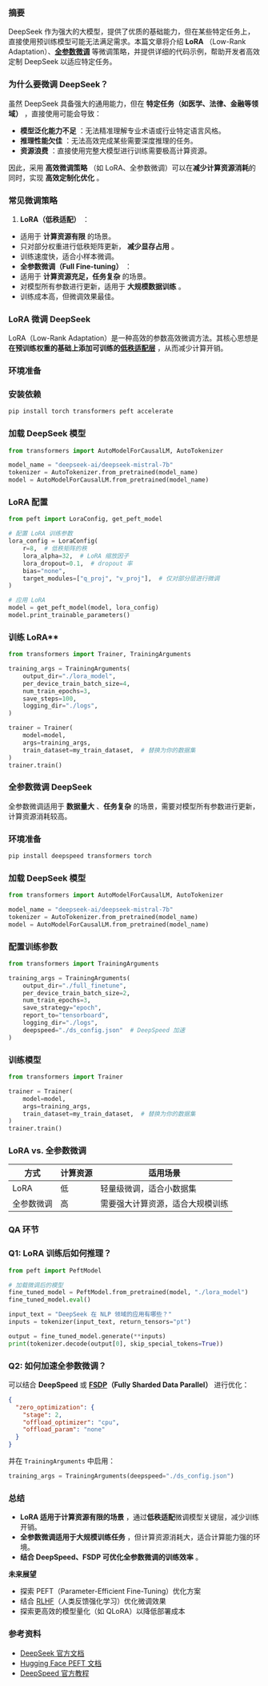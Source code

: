 ### 摘要

DeepSeek 作为强大的大模型，提供了优质的基础能力，但在某些特定任务上，直接使用预训练模型可能无法满足需求。本篇文章将介绍  **LoRA** （Low-Rank Adaptation）、**[全参数微调](https://zhida.zhihu.com/search?content_id=253641951&content_type=Article&match_order=1&q=%E5%85%A8%E5%8F%82%E6%95%B0%E5%BE%AE%E8%B0%83&zhida_source=entity)** 等微调策略，并提供详细的代码示例，帮助开发者高效定制 DeepSeek 以适应特定任务。

### 为什么要微调 DeepSeek？

虽然 DeepSeek 具备强大的通用能力，但在 **特定任务（如医学、法律、金融等领域）** ，直接使用可能会导致：

* **模型泛化能力不足** ：无法精准理解专业术语或行业特定语言风格。
* **推理性能欠佳** ：无法高效完成某些需要深度推理的任务。
* **资源浪费** ：直接使用完整大模型进行训练需要极高计算资源。

因此，采用 **高效微调策略** （如 LoRA、全参数微调）可以在**减少计算资源消耗**的同时，实现 **高效定制化优化** 。

### 常见微调策略

1. **LoRA（低秩适配）** ：

* 适用于 **计算资源有限** 的场景。
* 只对部分权重进行低秩矩阵更新， **减少显存占用** 。
* 训练速度快，适合小样本微调。
* **全参数微调（Full Fine-tuning）** ：
* 适用于 **计算资源充足，任务复杂** 的场景。
* 对模型所有参数进行更新，适用于 **大规模数据训练** 。
* 训练成本高，但微调效果最佳。

### LoRA 微调 DeepSeek

LoRA（Low-Rank Adaptation）是一种高效的参数高效微调方法。其核心思想是 **在预训练权重的基础上添加可训练的[低秩适配层](https://zhida.zhihu.com/search?content_id=253641951&content_type=Article&match_order=1&q=%E4%BD%8E%E7%A7%A9%E9%80%82%E9%85%8D%E5%B1%82&zhida_source=entity)** ，从而减少计算开销。

### 环境准备

### 安装依赖

```bash
pip install torch transformers peft accelerate
```

### 加载 DeepSeek 模型

```python
from transformers import AutoModelForCausalLM, AutoTokenizer

model_name = "deepseek-ai/deepseek-mistral-7b"
tokenizer = AutoTokenizer.from_pretrained(model_name)
model = AutoModelForCausalLM.from_pretrained(model_name)
```

### LoRA 配置

```python
from peft import LoraConfig, get_peft_model

# 配置 LoRA 训练参数
lora_config = LoraConfig(
    r=8,  # 低秩矩阵的秩
    lora_alpha=32,  # LoRA 缩放因子
    lora_dropout=0.1,  # dropout 率
    bias="none",
    target_modules=["q_proj", "v_proj"],  # 仅对部分层进行微调
)

# 应用 LoRA
model = get_peft_model(model, lora_config)
model.print_trainable_parameters()
```

### 训练 LoRA**

```python
from transformers import Trainer, TrainingArguments

training_args = TrainingArguments(
    output_dir="./lora_model",
    per_device_train_batch_size=4,
    num_train_epochs=3,
    save_steps=100,
    logging_dir="./logs",
)

trainer = Trainer(
    model=model,
    args=training_args,
    train_dataset=my_train_dataset,  # 替换为你的数据集
)
trainer.train()
```

### 全参数微调 DeepSeek

全参数微调适用于  **数据量大** 、**任务复杂** 的场景，需要对模型所有参数进行更新，计算资源消耗较高。

### 环境准备

```bash
pip install deepspeed transformers torch
```

### 加载 DeepSeek 模型

```python
from transformers import AutoModelForCausalLM, AutoTokenizer

model_name = "deepseek-ai/deepseek-mistral-7b"
tokenizer = AutoTokenizer.from_pretrained(model_name)
model = AutoModelForCausalLM.from_pretrained(model_name)
```

### 配置训练参数

```python
from transformers import TrainingArguments

training_args = TrainingArguments(
    output_dir="./full_finetune",
    per_device_train_batch_size=2,
    num_train_epochs=3,
    save_strategy="epoch",
    report_to="tensorboard",
    logging_dir="./logs",
    deepspeed="./ds_config.json"  # DeepSpeed 加速
)
```

### 训练模型

```python
from transformers import Trainer

trainer = Trainer(
    model=model,
    args=training_args,
    train_dataset=my_train_dataset,  # 替换为你的数据集
)
trainer.train()
```

### LoRA vs. 全参数微调

| 方式       | 计算资源 | 适用场景                         |
| ---------- | -------- | -------------------------------- |
| LoRA       | 低       | 轻量级微调，适合小数据集         |
| 全参数微调 | 高       | 需要强大计算资源，适合大规模训练 |

### QA 环节

### Q1: LoRA 训练后如何推理？

```python
from peft import PeftModel

# 加载微调后的模型
fine_tuned_model = PeftModel.from_pretrained(model, "./lora_model")
fine_tuned_model.eval()

input_text = "DeepSeek 在 NLP 领域的应用有哪些？"
inputs = tokenizer(input_text, return_tensors="pt")

output = fine_tuned_model.generate(**inputs)
print(tokenizer.decode(output[0], skip_special_tokens=True))
```

### Q2: 如何加速全参数微调？

可以结合 **DeepSpeed** 或 **[FSDP](https://zhida.zhihu.com/search?content_id=253641951&content_type=Article&match_order=1&q=FSDP&zhida_source=entity)（Fully Sharded Data Parallel）** 进行优化：

```json
{
  "zero_optimization": {
    "stage": 2,
    "offload_optimizer": "cpu",
    "offload_param": "none"
  }
}
```

并在 `TrainingArguments` 中启用：

```python
training_args = TrainingArguments(deepspeed="./ds_config.json")
```

### 总结

* **LoRA 适用于计算资源有限的场景** ，通过**低秩适配**微调模型关键层，减少训练开销。
* **全参数微调适用于大规模训练任务** ，但计算资源消耗大，适合计算能力强的环境。
* **结合 DeepSpeed、FSDP 可优化全参数微调的训练效率** 。

**未来展望**

* 探索 PEFT（Parameter-Efficient Fine-Tuning）优化方案
* 结合 [RLHF](https://zhida.zhihu.com/search?content_id=253641951&content_type=Article&match_order=1&q=RLHF&zhida_source=entity)（人类反馈强化学习）优化微调效果
* 探索更高效的模型量化（如 QLoRA）以降低部署成本

### 参考资料

* [DeepSeek 官方文档](https://link.zhihu.com/?target=https%3A//deepseek.ai/)
* [Hugging Face PEFT 文档](https://link.zhihu.com/?target=https%3A//huggingface.co/docs/peft)
* [DeepSpeed 官方教程](https://link.zhihu.com/?target=https%3A//www.deepspeed.ai/)
